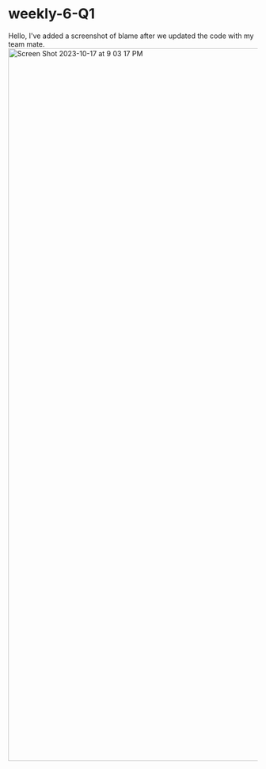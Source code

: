 # weekly-6-Q1

Hello, I've added a screenshot of blame after we updated the code with my team mate. 
<img width="1440" alt="Screen Shot 2023-10-17 at 9 03 17 PM" src="https://github.com/Mela234/weekly-6-Q1/assets/101837003/7c93560c-1aa7-43e8-bcba-2a6e4412d6ad">
